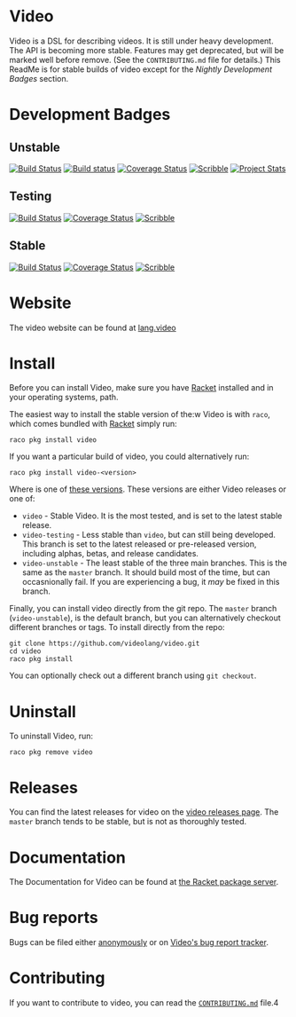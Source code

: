 Video
=====
Video is a DSL for describing videos. It is still under heavy development. The API is becoming more stable. Features may get deprecated, but will be marked well before remove. (See the `CONTRIBUTING.md` file for details.) This ReadMe is for stable builds of video except for the *Nightly Development Badges* section.

# Development Badges
## Unstable
[![Build Status](https://travis-ci.org/videolang/video.svg?branch=master)](https://travis-ci.org/videolang/video)
[![Build status](https://ci.appveyor.com/api/projects/status/f2t9op5dflo67ls4?svg=true)](https://ci.appveyor.com/project/LeifAndersen/video)
[![Coverage Status](https://coveralls.io/repos/github/videolang/video/badge.svg?branch=master)](https://coveralls.io/github/videolang/video?branch=master)
[![Scribble](https://img.shields.io/badge/Docs-Scribble-blue.svg)](http://docs.racket-lang.org/video@video-unstable/index.html)
[![Project Stats](https://www.openhub.net/p/video/widgets/project_thin_badge.gif)](https://www.openhub.net/p/video)

## Testing
[![Build Status](https://travis-ci.org/videolang/video.svg?branch=testing)](https://travis-ci.org/videolang/video)
[![Coverage Status](https://coveralls.io/repos/github/videolang/video/badge.svg?branch=testing)](https://coveralls.io/github/videolang/video?branch=testing)
[![Scribble](https://img.shields.io/badge/Docs-Scribble-blue.svg)](http://docs.racket-lang.org/video@video-testing/index.html)

## Stable
[![Build Status](https://travis-ci.org/videolang/video.svg?branch=stable)](https://travis-ci.org/videolang/video)
[![Coverage Status](https://coveralls.io/repos/github/videolang/video/badge.svg?branch=stable)](https://coveralls.io/github/videolang/video?branch=testing)
[![Scribble](https://img.shields.io/badge/Docs-Scribble-blue.svg)](http://docs.racket-lang.org/video@video/index.html)

# Website

The video website can be found at [lang.video][3]

# Install

Before you can install Video, make sure you have [Racket][1] installed and in your operating systems, path.

The easiest way to install the stable version of the:w
Video is with `raco`, which comes bundled with [Racket][1] simply run:

```
raco pkg install video
```

If you want a particular build of video, you could alternatively run:

```
raco pkg install video-<version>
```

Where <version> is one of [these versions][8]. These versions are either Video releases or one of:

* `video`         - Stable Video. It is the most tested, and is set to the latest stable release.
* `video-testing` - Less stable than `video`, but can still being developed. This branch is set to the latest released or pre-released version, including alphas, betas, and release candidates.
* `video-unstable` - The least stable of the three main branches. This is the same as the `master` branch. It should build most of the time, but can occasnionally fail. If you are experiencing a bug, it _may_ be fixed in this branch.

Finally, you can install video directly from the git repo. The `master` branch (`video-unstable`), is the default branch, but you can alternatively checkout different branches or tags. To install directly from the repo:

```
git clone https://github.com/videolang/video.git
cd video
raco pkg install
```

You can optionally check out a different branch using `git checkout`.

# Uninstall

To uninstall Video, run:

```
raco pkg remove video
```

# Releases

You can find the latest releases for video on the [video releases page][2]. The `master` branch tends to be stable, but is not as thoroughly tested.

# Documentation

The Documentation for Video can be found at [the Racket package server][4].

# Bug reports

Bugs can be filed either [anonymously][6] or on [Video's bug report tracker][7].

# Contributing

If you want to contribute to video, you can read the [`CONTRIBUTING.md`][5] file.4

[1]: https://racket-lang.org
[2]: https://github.com/videolang/video/releases
[3]: http://lang.video
[4]: http://docs.racket-lang.org/video@video/index.html
[5]: https://github.com/videolang/video/blob/master/CONTRIBUTING.md
[6]: https://gitreports.com/issue/videolang/video
[7]: https://github.com/videolang/video/issues
[8]: https://pkgd.racket-lang.org/pkgn/search?q=&tags=vidlang+